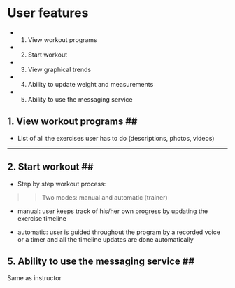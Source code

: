 # User features #

  * 1. View workout programs
  * 2. Start workout
  * 3. View graphical trends
  * 4. Ability to update weight and measurements
  * 5. Ability to use the messaging service


## **1. View workout programs ##**

  * List of all the exercises user has to do (descriptions, photos, videos)


---


## **2. Start workout ##**

  * Step by step workout process:
> > Two modes: manual and automatic (trainer)

  * manual: user keeps track of his/her own progress by updating the exercise timeline

  * automatic: user is guided throughout the program by a recorded voice or a timer and all the timeline updates are done automatically



## **5. Ability to use the messaging service ##**

Same as instructor